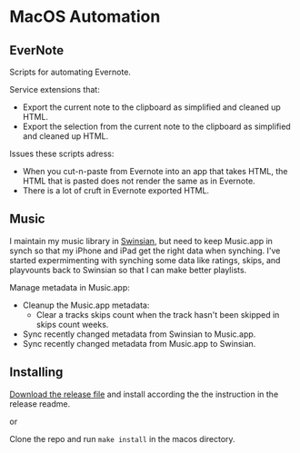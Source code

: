 # MacOS Automation

## EverNote

Scripts for automating Evernote.

Service extensions that:
* Export the current note to the clipboard as simplified and cleaned up HTML.
* Export the selection from the current note to the clipboard as simplified and cleaned up HTML.

Issues these scripts adress:
* When you cut-n-paste from Evernote into an app that takes HTML, the HTML that is pasted does not render the same as in Evernote.
* There is a lot of cruft in Evernote exported HTML.

## Music

I maintain my music library in [Swinsian](https://swinsian.com/), but need to keep Music.app in synch so that my iPhone and iPad get the right data when synching. I've started expermimenting with synching some data like ratings, skips, and playvounts back to Swinsian so that I can make better playlists.

Manage metadata in Music.app:
* Cleanup the Music.app metadata:
  * Clear a tracks skips count when the track hasn't been skipped in skips count weeks.
* Sync recently changed metadata from Swinsian to Music.app.
* Sync recently changed metadata from Music.app to Swinsian.

## Installing

[Download the release file](https://github.com/tcgoetz/EvernoteAutomation/releases) and install according the the instruction in the release readme.

or

Clone the repo and run `make install` in the macos directory.

